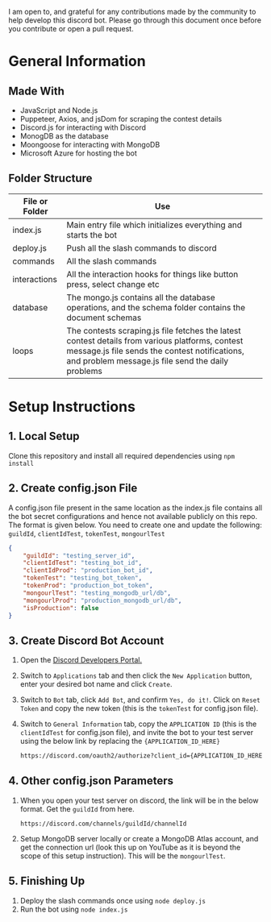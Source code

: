 I am open to, and grateful for any contributions made by the community to help develop this discord bot. Please go through this document once before you contribute or open a pull request.

# General Information

## Made With

- JavaScript and Node.js
- Puppeteer, Axios, and jsDom for scraping the contest details
- Discord.js for interacting with Discord
- MonogDB as the database
- Moongoose for interacting with MongoDB
- Microsoft Azure for hosting the bot

## Folder Structure

| File or Folder | Use|
| --- | --- |
| index.js | Main entry file which initializes everything and starts the bot|
| deploy.js | Push all the slash commands to discord |
| commands | All the slash commands |
| interactions | All the interaction hooks for things like button press, select change etc |
| database | The mongo.js contains all the database operations, and the schema folder contains the document schemas |
| loops | The contests scraping.js file fetches the latest contest details from various platforms, contest message.js file sends the contest notifications, and problem message.js file send the daily problems |

# Setup Instructions

## 1. Local Setup

Clone this repository and install all required dependencies using `npm install`

## 2. Create config.json File

A config.json file present in the same location as the index.js file contains all the bot secret configurations and hence not available publicly on this repo. The format is given below. You need to create one and update the following: `guildId`, `clientIdTest`, `tokenTest`, `mongourlTest`

```json
{
    "guildId": "testing_server_id",
    "clientIdTest": "testing_bot_id",
    "clientIdProd": "production_bot_id",
    "tokenTest": "testing_bot_token",
    "tokenProd": "production_bot_token",
    "mongourlTest": "testing_mongodb_url/db",
    "mongourlProd": "production_mongodb_url/db",
    "isProduction": false
}
```


## 3. Create Discord Bot Account

1. Open the [Discord Developers Portal.](https://discord.com/developers/applications)

2. Switch to `Applications` tab and then click the `New Application` button, enter your desired bot name and click `Create`.

3. Switch to `Bot` tab, click `Add Bot`, and confirm `Yes, do it!`. Click on `Reset Token` and copy the new token (this is the `tokenTest` for config.json file).

4. Switch to `General Information` tab, copy the `APPLICATION ID` (this is the `clientIdTest` for config.json file), and invite the bot to your test server using the below link by replacing the `{APPLICATION_ID_HERE}`
    ```sh
    https://discord.com/oauth2/authorize?client_id={APPLICATION_ID_HERE}&permissions=268435456&scope=bot%20applications.commands
    ```

## 4. Other config.json Parameters

1. When you open your test server on discord, the link will be in the below format. Get the `guildId` from here.

    ```
    https://discord.com/channels/guildId/channelId
    ```

2. Setup MongoDB server locally or create a MongoDB Atlas account, and get the connection url (look this up on YouTube as it is beyond the scope of this setup instruction). This will be the `mongourlTest`.

## 5. Finishing Up

1. Deploy the slash commands once using `node deploy.js`
2. Run the bot using `node index.js`